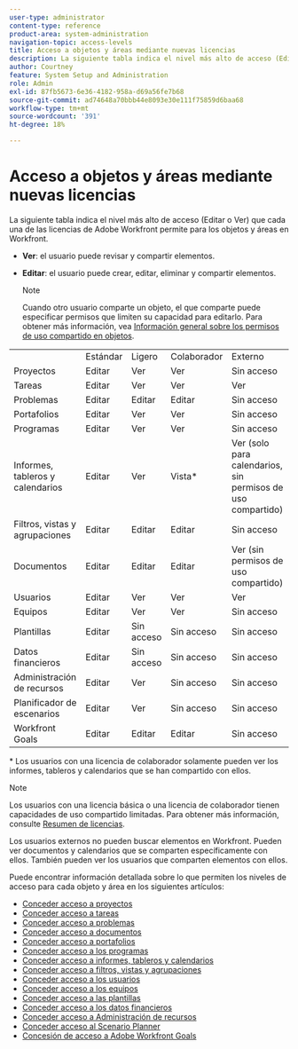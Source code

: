 ```yaml
---
user-type: administrator
content-type: reference
product-area: system-administration
navigation-topic: access-levels
title: Acceso a objetos y áreas mediante nuevas licencias
description: La siguiente tabla indica el nivel más alto de acceso (Editar o Ver) que cada una de las licencias de Adobe Workfront permite para los objetos y áreas en Workfront.
author: Courtney
feature: System Setup and Administration
role: Admin
exl-id: 87fb5673-6e36-4182-958a-d69a56fe7b68
source-git-commit: ad74648a70bbb44e8093e30e111f75859d6baa68
workflow-type: tm+mt
source-wordcount: '391'
ht-degree: 18%

---
```


# Acceso a objetos y áreas mediante nuevas licencias

<!-- Audited: 2/2024 -->

La siguiente tabla indica el nivel más alto de acceso (Editar o Ver) que cada una de las licencias de Adobe Workfront permite para los objetos y áreas en Workfront.

* **Ver**: el usuario puede revisar y compartir elementos.
* **Editar**: el usuario puede crear, editar, eliminar y compartir elementos.

  >[!NOTE]
  >
  >Cuando otro usuario comparte un objeto, el que comparte puede especificar permisos que limiten su capacidad para editarlo. Para obtener más información, vea [Información general sobre los permisos de uso compartido en objetos](../../../workfront-basics/grant-and-request-access-to-objects/sharing-permissions-on-objects-overview.md).

<table style="table-layout:auto">
    <tr>
        <td></td>
        <td>Estándar</td>
        <td>Ligero</td>
        <td>Colaborador</td>
        <td>Externo</td>
    </tr>
    <tr>
        <td>Proyectos</td>
        <td>Editar</td>
        <td>Ver</td>
        <td>Ver</td>
        <td>Sin acceso</td>
    </tr>
    <tr>
        <td>Tareas</td>
        <td>Editar</td>
        <td>Ver</td>
        <td>Ver</td>
        <td>Ver</td>
    </tr>
    <tr>
        <td>Problemas</td>
        <td>Editar</td>
        <td>Editar</td>
        <td>Editar</td>
        <td>Sin acceso</td>
    </tr>
    <tr>
        <td>Portafolios</td>
        <td>Editar</td>
        <td>Ver</td>
        <td>Ver</td>
        <td>Sin acceso</td>
    </tr>
    <tr>
        <td>Programas</td>
        <td>Editar</td>
        <td>Ver</td>
        <td>Ver</td>
        <td>Sin acceso</td>
    </tr>
    <tr>
        <td>Informes, tableros y calendarios</td>
        <td>Editar</td>
        <td>Ver</td>
        <td>Vista*</td>
        <td>Ver (solo para calendarios, sin permisos de uso compartido)</td>
    </tr>
    <tr>
        <td>Filtros, vistas y agrupaciones</td>
        <td>Editar</td>
        <td>Editar</td>
        <td>Editar</td>
        <td>Sin acceso</td>
    </tr>
    <tr>
        <td>Documentos</td>
        <td>Editar</td>
        <td>Editar</td>
        <td>Editar</td>
        <td>Ver (sin permisos de uso compartido)</td>
    </tr>
    <tr>
        <td>Usuarios</td>
        <td>Editar</td>
        <td>Ver</td>
        <td>Ver</td>
        <td>Ver</td>
    </tr>
    <tr>
        <td>Equipos</td>
        <td>Editar</td>
        <td>Ver</td>
        <td>Ver</td>
        <td>Sin acceso</td>
    </tr>
    <tr>
        <td>Plantillas</td>
        <td>Editar</td>
        <td>Sin acceso</td>
        <td>Sin acceso</td>
        <td>Sin acceso</td>
    </tr>
    <tr>
        <td>Datos financieros</td>
        <td>Editar</td>
        <td>Sin acceso</td>
        <td>Sin acceso</td>
        <td>Sin acceso</td>
    </tr>
    <tr>
        <td>Administración de recursos</td>
        <td>Editar</td>
        <td>Ver</td>
        <td>Sin acceso</td>
        <td>Sin acceso</td>
    </tr>
    <tr>
        <td>Planificador de escenarios</td>
        <td>Editar</td>
        <td>Ver</td>
        <td>Sin acceso</td>
        <td>Sin acceso</td>
    </tr>
    <tr>
        <td>Workfront Goals</td>
        <td>Editar</td>
        <td>Editar</td>
        <td>Editar</td>
        <td>Sin acceso</td>
    </tr>
</table>

&#42; Los usuarios con una licencia de colaborador solamente pueden ver los informes, tableros y calendarios que se han compartido con ellos.

>[!NOTE]
>
>Los usuarios con una licencia básica o una licencia de colaborador tienen capacidades de uso compartido limitadas. Para obtener más información, consulte [Resumen de licencias](/help/quicksilver/administration-and-setup/add-users/how-access-levels-work/licenses-overview.md).
>
>Los usuarios externos no pueden buscar elementos en Workfront. Pueden ver documentos y calendarios que se comparten específicamente con ellos. También pueden ver los usuarios que comparten elementos con ellos.

Puede encontrar información detallada sobre lo que permiten los niveles de acceso para cada objeto y área en los siguientes artículos:

* [Conceder acceso a proyectos](../../../administration-and-setup/add-users/configure-and-grant-access/grant-access-projects.md)
* [Conceder acceso a tareas](../../../administration-and-setup/add-users/configure-and-grant-access/grant-access-tasks.md)
* [Conceder acceso a problemas](../../../administration-and-setup/add-users/configure-and-grant-access/grant-access-issues.md)
* [Conceder acceso a documentos](../../../administration-and-setup/add-users/configure-and-grant-access/grant-access-documents.md)
* [Conceder acceso a portafolios](../../../administration-and-setup/add-users/configure-and-grant-access/grant-access-portfolios.md)
* [Conceder acceso a los programas](../../../administration-and-setup/add-users/configure-and-grant-access/grant-access-programs.md)
* [Conceder acceso a informes, tableros y calendarios](../../../administration-and-setup/add-users/configure-and-grant-access/grant-access-reports-dashboards-calendars.md)
* [Conceder acceso a filtros, vistas y agrupaciones](../../../administration-and-setup/add-users/configure-and-grant-access/grant-access-fvg.md)
* [Conceder acceso a los usuarios](../../../administration-and-setup/add-users/configure-and-grant-access/grant-access-other-users.md)
* [Conceder acceso a los equipos](../../../administration-and-setup/add-users/configure-and-grant-access/grant-access-teams.md)
* [Conceder acceso a las plantillas](../../../administration-and-setup/add-users/configure-and-grant-access/grant-access-templates.md)
* [Conceder acceso a los datos financieros](../../../administration-and-setup/add-users/configure-and-grant-access/grant-access-financial.md)
* [Conceder acceso a Administración de recursos](../../../administration-and-setup/add-users/configure-and-grant-access/grant-access-resource-management.md)
* [Conceder acceso al Scenario Planner](../../../administration-and-setup/add-users/configure-and-grant-access/grant-access-sp.md)
* [Concesión de acceso a Adobe Workfront Goals](../../../administration-and-setup/add-users/configure-and-grant-access/grant-access-goals.md)
